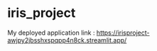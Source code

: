 # iris_project
My deployed application link : https://irisproject-awjpy2jbsshxspqpp4n8ck.streamlit.app/
